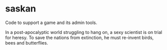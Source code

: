 # saskan

Code to support a game and its admin tools.

In a post-apocalyptic world struggling to hang on, a sexy scientist is on trial for heresy.
To save the nations from extinction, he must re-invent birds, bees and butterflies.
